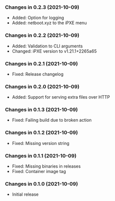 ### Changes in 0.2.3 (2021-10-09)

- Added: Option for logging
- Added: netboot.xyz to the iPXE menu

### Changes in 0.2.2 (2021-10-09)

- Added: Validation to CLI arguments
- Changed: iPXE version to v1.21.1+2265a65

### Changes in 0.2.1 (2021-10-09)

- Fixed: Release changelog

### Changes in 0.2.0 (2021-10-09)

- Added: Support for serving extra files over HTTP

### Changes in 0.1.3 (2021-10-09)

- Fixed: Failing build due to broken action

### Changes in 0.1.2 (2021-10-09)

- Fixed: Missing version string

### Changes in 0.1.1 (2021-10-09)

- Fixed: Missing binaries in releases
- Fixed: Container image tag

### Changes in 0.1.0 (2021-10-09)

- Initial release
